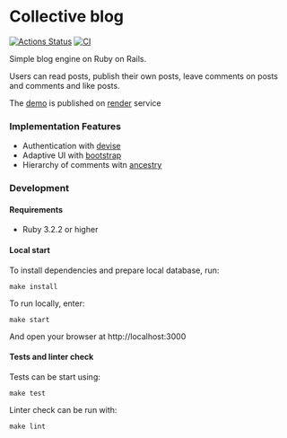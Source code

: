 # Collective blog
[![Actions Status](https://github.com/beherit1977777/rails-project-64/workflows/hexlet-check.yml/badge.svg)](https://github.com/beherit1977777/rails-project-64/actions)
[![CI](https://github.com/beherit1977777/rails-project-64/workflows/ci.yml/badge.svg)](https://github.com/beherit1977777/rails-project-64/actions)

Simple blog engine on Ruby on Rails.

Users can read posts, publish their own posts, leave comments on posts and comments and like posts.

The [demo](https://rails-project-64-rixq.onrender.com) is published on [render](https://render.com/) service

### Implementation Features

* Authentication with [devise](https://github.com/heartcombo/devise)
* Adaptive UI with [bootstrap](https://getbootstrap.com)
* Hierarchy of comments witn [ancestry](https://github.com/stefankroes/ancestry)

### Development

#### Requirements

* Ruby 3.2.2 or higher

#### Local start

To install dependencies and prepare local database, run: 
```shell
make install
```

To run locally, enter:
```shell
make start
```
And open your browser at http://localhost:3000

#### Tests and linter check

Tests can be start using:
```shell
make test 
```

Linter check can be run with:
```shell
make lint 